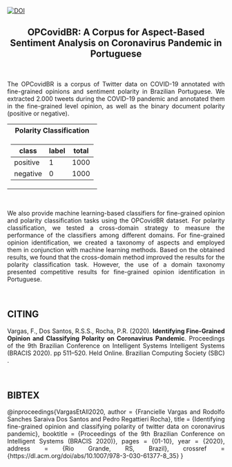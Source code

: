 [![DOI](https://zenodo.org/badge/DOI/10.5281/zenodo.10794040.svg)](https://doi.org/10.5281/zenodo.10794041)

<h2 align="center"> OPCovidBR: A Corpus for Aspect-Based Sentiment Analysis on Coronavirus Pandemic in Portuguese</h2>  
<br>
<p align="justify"> The OPCovidBR is a corpus of Twitter data on COVID-19 annotated with fine-grained opinions and sentiment polarity in Brazilian Portuguese. We extracted 2.000 tweets during the COVID-19 pandemic and annotated them in the fine-grained level opinion, as well as the binary document polarity (positive or negative). </p>


<div align="center">
<table> 
  <tr><th>Polarity Classification</th></tr>
<tr><td>

|class|label|total|
|--|--|--|  
|positive|1|1000| 
|negative|0|1000| 

</td></tr></table>
</div>

</br>
<p align="justify"> We also provide machine learning-based classifiers for fine-grained opinion and polarity classification tasks using the OPCovidBR dataset. For polarity classification, we tested a cross-domain strategy to measure the performance of the classifiers among different domains. For fine-grained opinion identification, we created a taxonomy of aspects and employed them in conjunction with machine learning methods. Based on the obtained results, we found that the cross-domain method improved the results for the polarity classification task. However, the use of a domain taxonomy presented competitive results for fine-grained opinion identification in Portuguese. </p>

<br>
<h2 align="left"> CITING </h2>
<p align="justify"> Vargas, F., Dos Santos, R.S.S., Rocha, P.R. (2020). <b>Identifying Fine-Grained Opinion and Classifying Polarity on Coronavirus Pandemic</b>. Proceedings of the 9th Brazilian Conference on Intelligent Systems Intelligent Systems (BRACIS 2020). pp 511–520. Held Online. Brazilian Computing Society (SBC) <https://dl.acm.org/doi/abs/10.1007/978-3-030-61377-8_35>. 
</p>

</br>

<h2 align="left"> BIBTEX </h2>
<p align="justify">
@inproceedings{VargasEtAll2020,
  author    = {Francielle Vargas and
               Rodolfo Sanches Saraiva Dos Santos and
               Pedro Regattieri Rocha},
  title     = {Identifying fine-grained opinion and classifying polarity of twitter data on coronavirus pandemic},
  booktitle = {Proceedings of the 9th Brazilian Conference on Intelligent Systems (BRACIS 2020)},
  pages     = {01-10},
  year      = {2020},
  address   = {Rio Grande, RS, Brazil},
  crossref  = {https://dl.acm.org/doi/abs/10.1007/978-3-030-61377-8_35}
}
</p>

</br>



</br>


